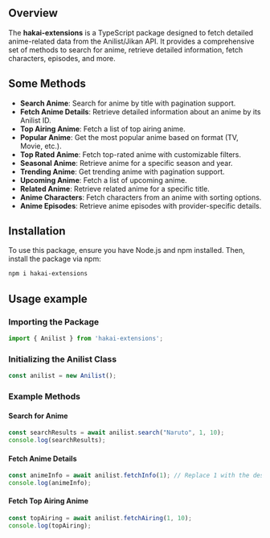 
## Overview

The **hakai-extensions** is a TypeScript package designed to fetch detailed anime-related data from the Anilist/Jikan API. It provides a comprehensive set of methods to search for anime, retrieve detailed information, fetch characters, episodes, and more.

## Some Methods

- **Search Anime**: Search for anime by title with pagination support.
- **Fetch Anime Details**: Retrieve detailed information about an anime by its Anilist ID.
- **Top Airing Anime**: Fetch a list of top airing anime.
- **Popular Anime**: Get the most popular anime based on format (TV, Movie, etc.).
- **Top Rated Anime**: Fetch top-rated anime with customizable filters.
- **Seasonal Anime**: Retrieve anime for a specific season and year.
- **Trending Anime**: Get trending anime with pagination support.
- **Upcoming Anime**: Fetch a list of upcoming anime.
- **Related Anime**: Retrieve related anime for a specific title.
- **Anime Characters**: Fetch characters from an anime with sorting options.
- **Anime Episodes**: Retrieve anime episodes with provider-specific details.

## Installation

To use this package, ensure you have Node.js and npm installed. Then, install the package via npm:

```bash
npm i hakai-extensions
```

## Usage example

### Importing the Package

```typescript
import { Anilist } from 'hakai-extensions';
```

### Initializing the Anilist Class

```typescript
const anilist = new Anilist();
```

### Example Methods

#### Search for Anime

```typescript
const searchResults = await anilist.search("Naruto", 1, 10);
console.log(searchResults);
```

#### Fetch Anime Details

```typescript
const animeInfo = await anilist.fetchInfo(1); // Replace 1 with the desired Anilist ID
console.log(animeInfo);
```

#### Fetch Top Airing Anime

```typescript
const topAiring = await anilist.fetchAiring(1, 10);
console.log(topAiring);
```
